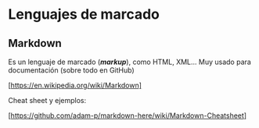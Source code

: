 # Lenguajes de marcado

## Markdown

Es un lenguaje de marcado (***markup***), como HTML, XML...
Muy usado para documentación (sobre todo en GitHub)

[https://en.wikipedia.org/wiki/Markdown]


Cheat sheet y ejemplos:

[https://github.com/adam-p/markdown-here/wiki/Markdown-Cheatsheet]